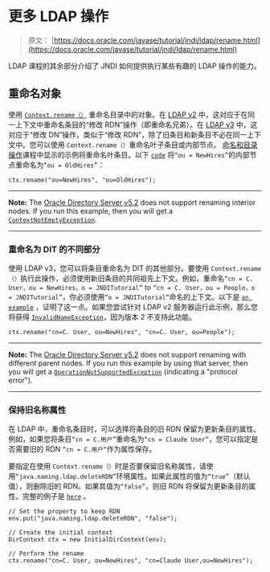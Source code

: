 # 更多 LDAP 操作

> 原文： [https://docs.oracle.com/javase/tutorial/jndi/ldap/rename.html](https://docs.oracle.com/javase/tutorial/jndi/ldap/rename.html)

LDAP 课程的其余部分介绍了 JNDI 如何提供执行某些有趣的 LDAP 操作的能力。

## 重命名对象

使用 [`Context.rename（）`](https://docs.oracle.com/javase/8/docs/api/javax/naming/Context.html#rename-javax.naming.Name-javax.naming.Name-) 重命名目录中的对象。在 [LDAP v2](http://www.ietf.org/rfc/rfc1777.txt) 中，这对应于在同一上下文中重命名条目的“修改 RDN”操作（即重命名兄弟）。在 [LDAP v3](http://www.ietf.org/rfc/rfc2251.txt) 中，这对应于“修改 DN”操作，类似于“修改 RDN”，除了旧条目和新条目不必在同一上下文中。您可以使用 `Context.rename（）`重命名叶子条目或内部节点。 [命名和目录操作](../ops/rename.html)课程中显示的示例将重命名叶条目。以下 [`code`](examples/RenameInterior.java) 将`“ou = NewHires”`的内部节点重命名为`“ou = OldHires”`：

```
ctx.rename("ou=NewHires", "ou=OldHires");

```

* * *

**Note:** The [Oracle Directory Server v5.2](http://www.oracle.com/technetwork/testcontent/index-085178.html) does not support renaming interior nodes. If you run this example, then you will get a [`ContextNotEmptyException`](https://docs.oracle.com/javase/8/docs/api/javax/naming/ContextNotEmptyException.html).

* * *

### 重命名为 DIT 的不同部分

使用 LDAP v3，您可以将条目重命名为 DIT 的其他部分。要使用 `Context.rename（）`执行此操作，必须使用新旧条目的共同祖先上下文。例如，重命名`“cn = C. User，ou = NewHires，o = JNDITutorial”` to `“cn = C. User，ou = People，o = JNDITutorial”`，你必须使用`“o = JNDITutorial”`命名的上下文。以下是 [`an example`](examples/RenameDiffParent.java) ，证明了这一点。如果您尝试针对 LDAP v2 服务器运行此示例，那么您将获得 [`InvalidNameException`](https://docs.oracle.com/javase/8/docs/api/javax/naming/InvalidNameException.html)，因为版本 2 不支持此功能。

```
ctx.rename("cn=C. User, ou=NewHires", "cn=C. User, ou=People");

```

* * *

**Note:** The [Oracle Directory Server v5.2](http://www.oracle.com/technetwork/testcontent/index-085178.html) does not support renaming with different parent nodes. If you run this example by using that server, then you will get a [`OperationNotSupportedException`](https://docs.oracle.com/javase/8/docs/api/javax/naming/OperationNotSupportedException.html) (indicating a "protocol error").

* * *

### 保持旧名称属性

在 LDAP 中，重命名条目时，可以选择将条目的旧 RDN 保留为更新条目的属性。例如，如果您将条目`“cn = C.用户”`重命名为`“cn = Claude User”`，您可以指定是否需要旧的 RDN `“cn = C.用户“`作为属性保存。

要指定在使用 `Context.rename（）`时是否要保留旧名称属性，请使用`“java.naming.ldap.deleteRDN”`环境属性。如果此属性的值为`“true”`（默认值），则删除旧的 RDN。如果其值为`“false”`，则旧 RDN 将保留为更新条目的属性。完整的例子是 [`here`](examples/RenameKeepRDN.java) 。

```
// Set the property to keep RDN
env.put("java.naming.ldap.deleteRDN", "false");

// Create the initial context
DirContext ctx = new InitialDirContext(env);

// Perform the rename
ctx.rename("cn=C. User, ou=NewHires", "cn=Claude User,ou=NewHires");

```